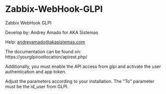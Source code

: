 # Zabbix-WebHook-GLPI

Zabbix WebHook GLPI

Develop by: Andrey Amado for AKA Sistemas

Help: andreyamado@akasistemas.com
       
The documentation can be found on:
https://yourglpirootlocation/apirest.php/
       
Additionally, you must enable the API access from glpi and activate the user authentication and app token.
        
Adjust the parameters according to your installation.
The "To" parameter must be the id_user from GLPI.
